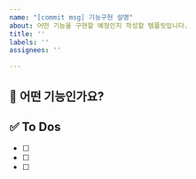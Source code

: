 ```yaml
---
name: "[commit msg] 기능구현 설명"
about: 어떤 기능을 구현할 예정인지 작성할 템플릿입니다.
title: ''
labels: ''
assignees: ''

---
```


## 💚 어떤 기능인가요?

## ✅ To Dos

- [ ]
- [ ]
- [ ]
